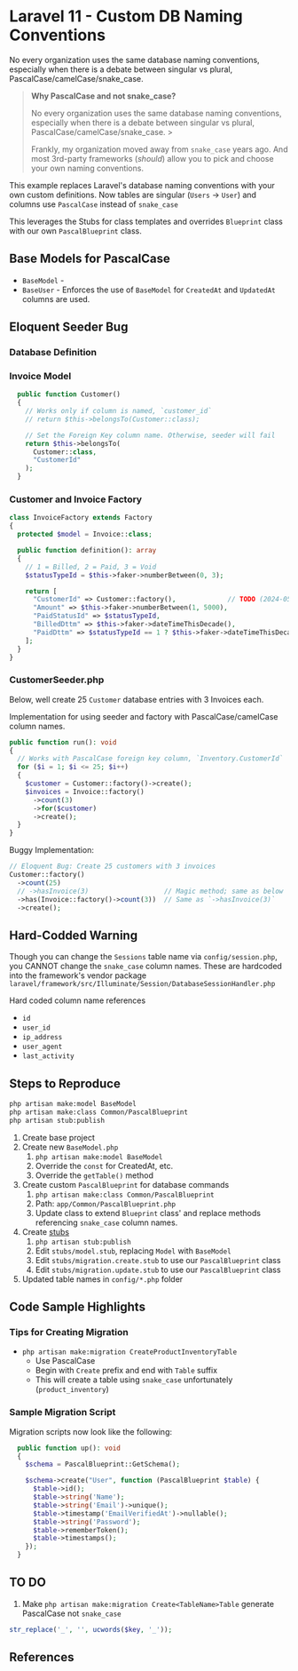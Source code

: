 # Laravel 11 - Custom DB Naming Conventions

No every organization uses the same database naming conventions, especially when there is a debate between singular vs plural, PascalCase/camelCase/snake_case.

> **Why PascalCase and not snake_case?**
>
> No every organization uses the same database naming conventions, especially when there is a debate between singular vs plural, PascalCase/camelCase/snake_case. >
>
> Frankly, my organization moved away from `snake_case` years ago. And most 3rd-party frameworks (_should_) allow you to pick and choose your own naming conventions.

This example replaces Laravel's database naming conventions with your own custom definitions. Now tables are singular (`Users` -> `User`) and columns use `PascalCase` instead of `snake_case`

This leverages the Stubs for class templates and overrides `Blueprint` class with our own `PascalBlueprint` class.

## Base Models for PascalCase

* `BaseModel` -
* `BaseUser` - Enforces the use of `BaseModel` for `CreatedAt` and `UpdatedAt` columns are used.

## Eloquent Seeder Bug

### Database Definition

### Invoice Model

```php
  public function Customer()
  {
    // Works only if column is named, `customer_id`
    // return $this->belongsTo(Customer::class);

    // Set the Foreign Key column name. Otherwise, seeder will fail
    return $this->belongsTo(
      Customer::class,
      "CustomerId"
    );
  }
```

### Customer and Invoice Factory

```php
class InvoiceFactory extends Factory
{
  protected $model = Invoice::class;

  public function definition(): array
  {
    // 1 = Billed, 2 = Paid, 3 = Void
    $statusTypeId = $this->faker->numberBetween(0, 3);

    return [
      "CustomerId" => Customer::factory(),             // TODO (2024-05-11 DJS): Make Eloquent use "CustomerId" (See, CreateWorksoutsTable migration)
      "Amount" => $this->faker->numberBetween(1, 5000),
      "PaidStatusId" => $statusTypeId,
      "BilledDttm" => $this->faker->dateTimeThisDecade(),
      "PaidDttm" => $statusTypeId == 1 ? $this->faker->dateTimeThisDecade() : null,
    ];
  }
}
```

### CustomerSeeder.php

Below, well create 25 `Customer` database entries with 3 Invoices each.

Implementation for using seeder and factory with PascalCase/camelCase column names.

```php
public function run(): void
{
  // Works with PascalCase foreign key column, `Inventory.CustomerId`
  for ($i = 1; $i <= 25; $i++)
  {
    $customer = Customer::factory()->create();
    $invoices = Invoice::factory()
      ->count(3)
      ->for($customer)
      ->create();
  }
}
```

Buggy Implementation:

```php
// Eloquent Bug: Create 25 customers with 3 invoices
Customer::factory()
  ->count(25)
  // ->hasInvoice(3)                   // Magic method; same as below
  ->has(Invoice::factory()->count(3))  // Same as `->hasInvoice(3)`
  ->create();
```

## Hard-Codded Warning

Though you can change the `Sessions` table name via `config/session.php`, you CANNOT change the `snake_case` column names. These are hardcoded into the framework's vendor package `laravel/framework/src/Illuminate/Session/DatabaseSessionHandler.php`

Hard coded column name references

* `id`
* `user_id`
* `ip_address`
* `user_agent`
* `last_activity`

## Steps to Reproduce

```sh
php artisan make:model BaseModel
php artisan make:class Common/PascalBlueprint
php artisan stub:publish
```

1. Create base project
2. Create new `BaseModel.php`
   1. `php artisan make:model BaseModel`
   2. Override the `const` for CreatedAt, etc.
   3. Override the `getTable()` method
3. Create custom `PascalBlueprint` for database commands
   1. `php artisan make:class Common/PascalBlueprint`
   2. Path: `app/Common/PascalBlueprint.php`
   3. Update class to extend `Blueprint` class' and replace methods referencing `snake_case` column names.
4. Create [stubs](https://laravel-news.com/customizing-stubs-in-laravel)
   1. `php artisan stub:publish`
   2. Edit `stubs/model.stub`, replacing `Model` with `BaseModel`
   3. Edit `stubs/migration.create.stub` to use our `PascalBlueprint` class
   4. Edit `stubs/migration.update.stub` to use our `PascalBlueprint` class
5. Updated table names in `config/*.php` folder

## Code Sample Highlights

### Tips for Creating Migration

* `php artisan make:migration CreateProductInventoryTable`
  * Use PascalCase
  * Begin with `Create` prefix and end with `Table` suffix
  * This will create a table using `snake_case` unfortunately (`product_inventory`)

### Sample Migration Script

Migration scripts now look like the following:

```php
  public function up(): void
  {
    $schema = PascalBlueprint::GetSchema();

    $schema->create("User", function (PascalBlueprint $table) {
      $table->id();
      $table->string('Name');
      $table->string('Email')->unique();
      $table->timestamp('EmailVerifiedAt')->nullable();
      $table->string('Password');
      $table->rememberToken();
      $table->timestamps();
    });
  }
```

## TO DO

1. Make `php artisan make:migration Create<TableName>Table` generate PascalCase not `snake_case`

```php
str_replace('_', '', ucwords($key, '_'));
```

## References
